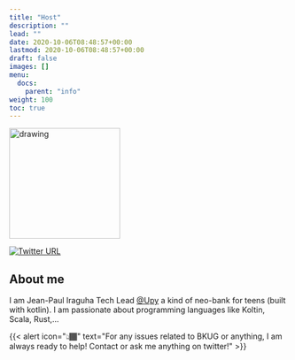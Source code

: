 ```yaml
---
title: "Host"
description: ""
lead: ""
date: 2020-10-06T08:48:57+00:00
lastmod: 2020-10-06T08:48:57+00:00
draft: false
images: []
menu:
  docs:
    parent: "info"
weight: 100
toc: true
---
```

<img src="https://s3.us-west-2.amazonaws.com/secure.notion-static.com/986172bf-7ebb-4d6d-8a5f-eef70dbe47bd/jiraguha.png?X-Amz-Algorithm=AWS4-HMAC-SHA256&X-Amz-Credential=AKIAT73L2G45O3KS52Y5%2F20210606%2Fus-west-2%2Fs3%2Faws4_request&X-Amz-Date=20210606T214557Z&X-Amz-Expires=86400&X-Amz-Signature=e4e4173eea250fa02f17df7362b68d5846e9ffb6761814e4b4434cd328c21065&X-Amz-SignedHeaders=host&response-content-disposition=filename%20%3D%22jiraguha.png%22" alt="drawing" width="200"/>

[![Twitter URL](https://img.shields.io/twitter/url/https/twitter.com/bukotsunikki.svg?style=social&label=%20%40jpiraguha)](https://twitter.com/jpiraguha)


## About me

I am Jean-Paul Iraguha Tech Lead [@Upy](https://www.linkedin.com/company/upy-app/) a kind of neo-bank for teens (built with kotlin). I am passionate about programming languages like Koltin, Scala, Rust,...



{{< alert icon="👆🏾" text="For any issues related to BKUG or anything, I am always ready to help! Contact or ask me anything on twitter!"  >}}



